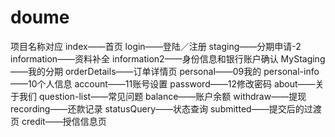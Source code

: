 # doume
项目名称对应
 index——首页
 login——登陆／注册
 staging——分期申请-2
 information——资料补全
 information2——身份信息和银行账户确认
 MyStaging——我的分期
 orderDetails——订单详情页
 personal——09我的
 personal-info——10个人信息
 account——11账号设置
 password——12修改密码
 about——关于我们
 question-list——常见问题
 balance——账户余额
 withdraw——提现
 recording——还款记录
 statusQuery——状态查询
 submitted——提交后的过渡页
 credit——授信信息页
